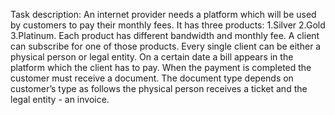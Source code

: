 Task description:
An internet provider needs a platform which will be used by customers to pay their monthly fees.
It has three products: 
	1.Silver
	2.Gold
	3.Platinum.
Each product has different bandwidth and monthly fee.
A client can subscribe for one of those products.
Every single client can be either a physical person or legal entity.
On a certain date a bill appears in the platform which the client has to pay.
When the payment is completed the customer must receive a document.
The document type depends on customer’s type as follows the physical person receives a ticket and
the legal entity - an invoice.
